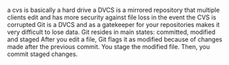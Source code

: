 
a cvs is basically a hard drive
a DVCS is a mirrored repository that multiple clients edit and has more security against file loss in the event the CVS is corrupted 
Git is a DVCS and as a gatekeeper for your repositories makes it very difficult to lose data. Git resides in main states: committed, modified and staged
After you edit a file, Git flags it as modified because of changes made after the previous commit.
You stage the modified file.
Then, you commit staged changes.
